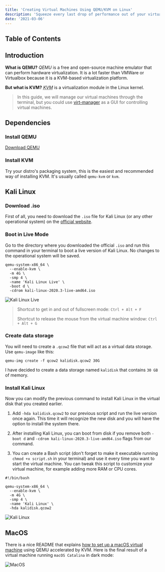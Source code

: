 ```yaml
---
title: 'Creating Virtual Machines Using QEMU/KVM on Linux'
description: 'Squeeze every last drop of performance out of your virtual machine.'
date: '2021-03-06'
---
```


## Table of Contents

## Introduction

**What is QEMU?** <dfn>QEMU</dfn> is a free and open-source machine emulator that can perform hardware virtualization. It is a lot faster than VMWare or Virtualbox because it is a KVM-based virtualization platform.

**But what is KVM?** <dfn><abbr title="Kernel-based Virtual Machine">KVM</abbr></dfn> is a virtualization module in the Linux kernel.

> In this guide, we will manage our virtual machines through the terminal, but you could use [virt-manager](https://virt-manager.org/) as a GUI for controlling virtual machines.

## Dependencies

### Install QEMU

[Download QEMU](https://www.qemu.org/download/)

### Install KVM

Try your distro's packaging system, this is the easiest and recommended way of installing KVM.
It's usually called `qemu-kvm` or `kvm`.

## Kali Linux

### Download .iso

First of all, you need to download the `.iso` file for Kali Linux (or any other operational system) on the [official website](https://www.kali.org/downloads/).

### Boot in Live Mode

Go to the directory where you downloaded the official `.iso` and run this command in your terminal to boot a live version of Kali Linux. No changes to the operational system will be saved.

```bash[class="command-line"]
qemu-system-x86_64 \
  --enable-kvm \
  -m 4G \
  -smp 4 \
  -name 'Kali Linux Live' \
  -boot d \
  -cdrom kali-linux-2020.3-live-amd64.iso
```

![Kali Linux Live](/images/creating-virtual-machines-using-qemu-kvm/kali-live.jpg)

> Shortcut to get in and out of fullscreen mode: `Ctrl + Alt + F`
>
> Shortcut to release the mouse from the virtual machine window: `Ctrl + Alt + G`

### Create data storage

You will need to create a `.qcow2` file that will act as a virtual data storage. Use `qemu-image` like this:

```bash[class="command-line"]
qemu-img create -f qcow2 kalidisk.qcow2 30G
```

I have decided to create a data storage named `kalidisk` that contains `30 GB` of memory.

### Install Kali Linux

Now you can modify the previous command to install Kali Linux in the virtual disk that you created earlier.

1. Add `-hda kalidisk.qcow2` to our previous script and run the live version once again. This time it will recognize the new disk and you will have the option to install the system there.

2. After installing Kali Linux, you can boot from disk if you remove both `-boot d` and `-cdrom kali-linux-2020.3-live-amd64.iso` flags from our command.

3. You can create a Bash script (don't forget to make it executable running `chmod +x script.sh` in your terminal) and use it every time you want to start the virtual machine. You can tweak this script to customize your virtual machine, for example adding more RAM or CPU cores.

```bash[class="line-numbers"]
#!/bin/bash

qemu-system-x86_64 \
  --enable-kvm \
  -m 4G \
  -smp 4 \
  -name 'Kali Linux' \
  -hda kalidisk.qcow2
```

![Kali Linux](/images/creating-virtual-machines-using-qemu-kvm/kali.jpg)

## MacOS

There is a nice README that explains [how to set up a macOS virtual machine](https://github.com/foxlet/macOS-Simple-KVM) using QEMU accelerated by KVM. Here is the final result of a virtual machine running `macOS Catalina` in dark mode:

![MacOS](/images/creating-virtual-machines-using-qemu-kvm/mac.jpg)
